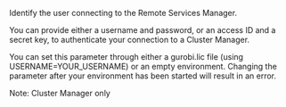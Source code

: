 Identify the user connecting to the Remote Services Manager.

You can provide either a username and password, or an access ID and a secret key, to authenticate your connection to a
Cluster Manager.

You can set this parameter through either a gurobi.lic file (using USERNAME=YOUR_USERNAME) or an empty environment.
Changing the parameter after your environment has been started will result in an error.

Note: Cluster Manager only
